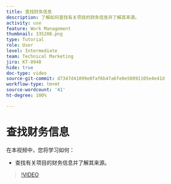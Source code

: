 ```yaml
---
title: 查找财务信息
description: 了解如何查找有关项目的财务信息并了解其来源。
activity: use
feature: Work Management
thumbnail: 335208.png
type: Tutorial
role: User
level: Intermediate
team: Technical Marketing
jira: KT-8948
hide: true
doc-type: video
source-git-commit: d7347d41099e0faf6b47a6fe0e58091105e4e41d
workflow-type: tm+mt
source-wordcount: '41'
ht-degree: 100%

---
```


# 查找财务信息

在本视频中，您将学习如何：

* 查找有关项目的财务信息并了解其来源。

>[!VIDEO](https://video.tv.adobe.com/v/335208/?quality=12&learn=on)
